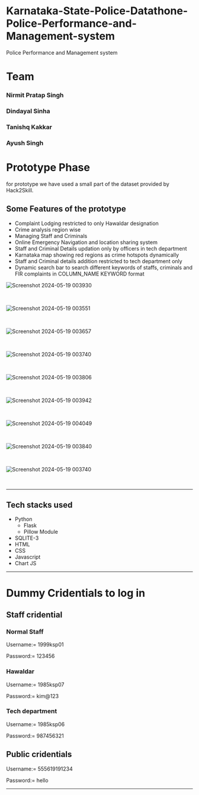 # Karnataka-State-Police-Datathone-Police-Performance-and-Management-system
Police Performance and Management system 
# Team
<h3>Nirmit Pratap Singh</h3>
<h3>Dindayal Sinha</h3>
<h3>Tanishq Kakkar</h3>
<h3>Ayush Singh</h3>
<h1>Prototype Phase</h1>
for prototype we have used a small part of the dataset provided by Hack2Skill.
<h2>Some Features of the prototype</h2>
<ul>
<li>Complaint Lodging restricted to only Hawaldar designation</li>
<li>Crime analysis region wise</li>
<li>Managing Staff and Criminals</li>
<li>Online Emergency Navigation and location sharing system</li>
<li>Staff and Criminal Details updation only by officers in tech department</li>
<li>Karnataka map showing red regions as crime hotspots dynamically</li>
<li>Staff and Criminal details addition restricted to tech department only</li>
<li>Dynamic search bar to search different keywords of staffs, criminals and FIR complaints in COLUMN_NAME KEYWORD format</li></ul>

![Screenshot 2024-05-19 003930](https://github.com/Balaji-Nirmit/Karnataka-State-Police-Datathone-Police-Performance-and-Management-system/assets/132046259/560a5a88-55bf-4a11-ab6a-cf72e7cf5cb1)

<br>

![Screenshot 2024-05-19 003551](https://github.com/Balaji-Nirmit/Karnataka-State-Police-Datathone-Police-Performance-and-Management-system/assets/132046259/1f9853cc-e15d-489d-99d0-cd6f4a14dc08)

<br>

![Screenshot 2024-05-19 003657](https://github.com/Balaji-Nirmit/Karnataka-State-Police-Datathone-Police-Performance-and-Management-system/assets/132046259/1a866dcc-c4b9-42b7-8dd5-4026e433a2e3)

<br>

![Screenshot 2024-05-19 003740](https://github.com/Balaji-Nirmit/Karnataka-State-Police-Datathone-Police-Performance-and-Management-system/assets/132046259/6c079848-9a8a-4166-a1a9-1c885638aaf2)

<br>

![Screenshot 2024-05-19 003806](https://github.com/Balaji-Nirmit/Karnataka-State-Police-Datathone-Police-Performance-and-Management-system/assets/132046259/198f380e-7175-432d-8baf-82f8922ec1cf)

<br>

![Screenshot 2024-05-19 003942](https://github.com/Balaji-Nirmit/Karnataka-State-Police-Datathone-Police-Performance-and-Management-system/assets/132046259/860f4802-4a41-45a5-a287-74e05d448120)

<br>

![Screenshot 2024-05-19 004049](https://github.com/Balaji-Nirmit/Karnataka-State-Police-Datathone-Police-Performance-and-Management-system/assets/132046259/83357008-04ec-43c1-92aa-c53f0fa0243f)

 <br>

 ![Screenshot 2024-05-19 003840](https://github.com/Balaji-Nirmit/Karnataka-State-Police-Datathone-Police-Performance-and-Management-system/assets/132046259/16ea52bd-0237-4423-bd46-691694234103)
 
 <br>
 
 ![Screenshot 2024-05-19 003740](https://github.com/Balaji-Nirmit/Karnataka-State-Police-Datathone-Police-Performance-and-Management-system/assets/132046259/1b779b68-d6a8-4b66-a091-f7a8e7f85dce)

 <br>
<hr>
<h2>Tech stacks used</h2>
<ul>
  <li>
    Python
    <ul>
      <li>Flask</li>
      <li>Pillow Module</li>
    </ul>
  </li>
  <li>SQLITE-3</li>
  <li>HTML</li>
  <li>CSS</li>
  <li>Javascript</li>
  <li>Chart JS</li>
</ul>
<hr>
<h1>Dummy Cridentials to log in</h1>
<h2>Staff cridential</h2>
<h3>Normal Staff</h3>
<p>Username:= 1999ksp01</p>
<p>Password:= 123456</p>
<h3>Hawaldar</h3>
<p>Username:= 1985ksp07</p>
<p>Password:= kim@123</p>
<h3>Tech department</h3>
<p>Username:= 1985ksp06</p>
<p>Password:= 987456321</p>
<h2>Public cridentials</h2>
<p>Username:= 555619191234</p>
<p>Password:= hello</p>
<hr>
